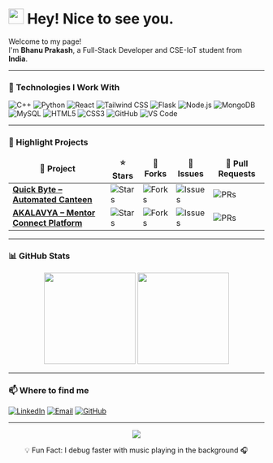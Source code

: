 <h1><img src="https://emojis.slackmojis.com/emojis/images/1531849430/4246/blob-sunglasses.gif" width="30"/> Hey! Nice to see you.</h1>

<p>Welcome to my page!<br> I'm <b>Bhanu Prakash</b>, a Full-Stack Developer and CSE-IoT student from <img src="https://cdn-icons-png.flaticon.com/512/197/197419.png" width="13"/> <b>India</b>.</p>

---

<h3>🚀 Technologies I Work With</h3>
<p>
  <img alt="C++" src="https://img.shields.io/badge/-C++-00599C?style=flat-square&logo=c%2B%2B&logoColor=white" />
  <img alt="Python" src="https://img.shields.io/badge/-Python-3776AB?style=flat-square&logo=python&logoColor=white" />
  <img alt="React" src="https://img.shields.io/badge/-React-61DAFB?style=flat-square&logo=react&logoColor=white" />
  <img alt="Tailwind CSS" src="https://img.shields.io/badge/-Tailwind-38B2AC?style=flat-square&logo=tailwind-css&logoColor=white" />
  <img alt="Flask" src="https://img.shields.io/badge/-Flask-000000?style=flat-square&logo=flask&logoColor=white" />
  <img alt="Node.js" src="https://img.shields.io/badge/-Node.js-43853D?style=flat-square&logo=node.js&logoColor=white" />
  <img alt="MongoDB" src="https://img.shields.io/badge/-MongoDB-4EA94B?style=flat-square&logo=mongodb&logoColor=white" />
  <img alt="MySQL" src="https://img.shields.io/badge/-MySQL-00758F?style=flat-square&logo=mysql&logoColor=white" />
  <img alt="HTML5" src="https://img.shields.io/badge/-HTML5-E34F26?style=flat-square&logo=html5&logoColor=white" />
  <img alt="CSS3" src="https://img.shields.io/badge/-CSS3-1572B6?style=flat-square&logo=css3&logoColor=white" />
  <img alt="GitHub" src="https://img.shields.io/badge/-GitHub-181717?style=flat-square&logo=github&logoColor=white" />
  <img alt="VS Code" src="https://img.shields.io/badge/-VSCode-007ACC?style=flat-square&logo=visual-studio-code&logoColor=white" />
</p>

---

<h3>📌 Highlight Projects</h3>

<table>
  <thead align="center">
    <tr>
      <td><b>🎯 Project</b></td>
      <td><b>⭐ Stars</b></td>
      <td><b>🍴 Forks</b></td>
      <td><b>🐛 Issues</b></td>
      <td><b>📩 Pull Requests</b></td>
    </tr>
  </thead>
  <tbody>
    <tr>
      <td><a href="https://github.com/bhanuprakash1708/quick-byte"><b>Quick Byte – Automated Canteen</b></a></td>
      <td><img alt="Stars" src="https://img.shields.io/github/stars/bhanuprakash1708/quick-byte?style=flat-square&labelColor=343b41"/></td>
      <td><img alt="Forks" src="https://img.shields.io/github/forks/bhanuprakash1708/quick-byte?style=flat-square&labelColor=343b41"/></td>
      <td><img alt="Issues" src="https://img.shields.io/github/issues/bhanuprakash1708/quick-byte?style=flat-square&labelColor=343b41"/></td>
      <td><img alt="PRs" src="https://img.shields.io/github/issues-pr/bhanuprakash1708/quick-byte?style=flat-square&labelColor=343b41"/></td>
    </tr>
    <tr>
      <td><a href="https://github.com/bhanuprakash1708/akalavya"><b>AKALAVYA – Mentor Connect Platform</b></a></td>
      <td><img alt="Stars" src="https://img.shields.io/github/stars/bhanuprakash1708/akalavya?style=flat-square&labelColor=343b41"/></td>
      <td><img alt="Forks" src="https://img.shields.io/github/forks/bhanuprakash1708/akalavya?style=flat-square&labelColor=343b41"/></td>
      <td><img alt="Issues" src="https://img.shields.io/github/issues/bhanuprakash1708/akalavya?style=flat-square&labelColor=343b41"/></td>
      <td><img alt="PRs" src="https://img.shields.io/github/issues-pr/bhanuprakash1708/akalavya?style=flat-square&labelColor=343b41"/></td>
    </tr>
  </tbody>
</table>

---

<h3>📊 GitHub Stats</h3>
<p align="center">
  <img src="https://github-readme-stats.vercel.app/api?username=bhanuprakash1708&show_icons=true&theme=radical" height="180px" />
  <img src="https://github-readme-streak-stats.herokuapp.com/?user=bhanuprakash1708&theme=radical" height="180px" />
</p>

---

<h3>📫 Where to find me</h3>
<p>
  <a href="https://www.linkedin.com/in/bhanuprakash1708"><img alt="LinkedIn" src="https://img.shields.io/badge/linkedin-%230077B5.svg?&style=for-the-badge&logo=linkedin&logoColor=white" /></a>
  <a href="mailto:bhanuprakash1708@gmail.com"><img alt="Email" src="https://img.shields.io/badge/Gmail-D14836?style=for-the-badge&logo=gmail&logoColor=white" /></a>
  <a href="https://github.com/bhanuprakash1708"><img alt="GitHub" src="https://img.shields.io/badge/github-%2312100E.svg?&style=for-the-badge&logo=github&logoColor=white" /></a>
</p>

---

<p align="center">
  <img src="https://quotes-github-readme.vercel.app/api?type=horizontal&theme=merko" />
</p>

<p align="center">💡 Fun Fact: I debug faster with music playing in the background 🎧</p>

<!--
**bhanuprakash1708/bhanuprakash1708** is a ✨ _special_ ✨ repository because its `README.md` (this file) appears on your GitHub profile.

Here are some ideas to get you started:

- 🔭 I’m currently working on ...
- 🌱 I’m currently learning ...
- 👯 I’m looking to collaborate on ...
- 🤔 I’m looking for help with ...
- 💬 Ask me about ...
- 📫 How to reach me: ...
- 😄 Pronouns: ...
- ⚡ Fun fact: ...
-->
